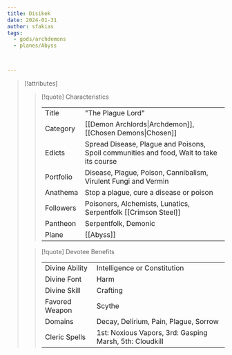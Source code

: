 ```yaml
---
title: Disikek
date: 2024-01-31
author: sfakias
tags:
  - gods/archdemons
  - planes/Abyss



---
```

> [!attributes]
> 
> > [!quote] Characteristics
> >
> > | | |
> > | --- | --- |
> > | Title |  "The Plague Lord" |
> > | Category |  [[Demon Archlords\|Archdemon]], [[Chosen Demons\|Chosen]] |
> > | Edicts |  Spread Disease, Plague and Poisons, Spoil communities and food, Wait to take its course |
> > | Portfolio |  Disease, Plague, Poison, Cannibalism, Virulent Fungi and Vermin |
> > | Anathema |  Stop a plague, cure a disease or poison |
> > | Followers |  Poisoners, Alchemists, Lunatics, Serpentfolk [[Crimson Steel]] |
> > | Pantheon |  Serpentfolk, Demonic |
> > | Plane |  [[Abyss]] |
>
> > [!quote] Devotee Benefits
> > 
> > | | |
> > | --- | --- |
> > | Divine Ability |  Intelligence or Constitution |
> > | Divine Font |  Harm |
> > | Divine Skill |  Crafting |
> > | Favored Weapon |  Scythe |
> > | Domains |  Decay, Delirium, Pain, Plague, Sorrow |
> > | Cleric Spells |  1st: Noxious Vapors, 3rd: Gasping Marsh, 5th: Cloudkill |
